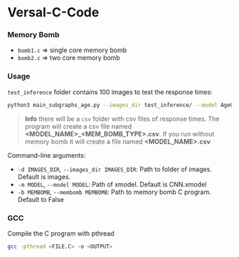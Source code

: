 # Versal-C-Code

### Memory Bomb
- `bomb1.c` => single core memory bomb
- `bomb2.c` => two core memory bomb

### Usage
`test_inference` folder contains 100 images to test the response times:

```sh
python3 main_subgraphs_age.py --images_dir test_inference/ --model AgeGen/Age/Age.xmodel
```
>**Info** there will be a `csv` folder with csv files of response times. 
The program will create a csv file named **<MODEL_NAME>_<MEM_BOMB_TYPE>.csv**. 
If you run without memory bomb it will create a file named **<MODEL_NAME>.csv**

Command-line arguments:
- `-d IMAGES_DIR`, `--images_dir IMAGES_DIR`: Path to folder of images. Default is images.
- `-m MODEL`, `--model MODEL`: Path of xmodel. Default is CNN.xmodel
- `-b MEMBOMB`, `--membomb MEMBOMB`: Path to memory bomb C program. Default to False

### GCC
Compile the C program with pthread
```sh
gcc -pthread <FILE.C> -o <OUTPUT>
```

